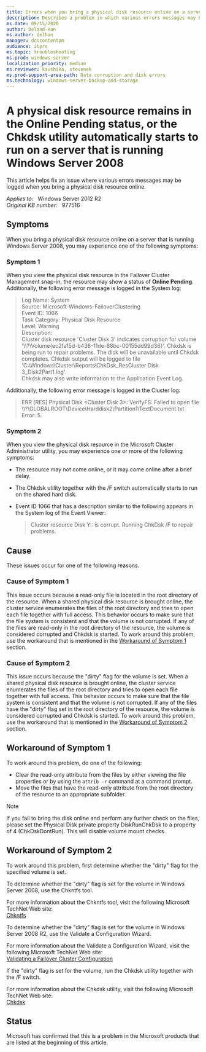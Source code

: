 ```yaml
---
title: Errors when you bring a physical disk resource online on a server
description: Describes a problem in which various errors messages may be logged for a resource on a server that is running Windows Server 2008. Provides workarounds for this problem.
ms.date: 09/15/2020
author: Deland-Han 
ms.author: delhan
manager: dcscontentpm
audience: itpro
ms.topic: troubleshooting
ms.prod: windows-server
localization_priority: medium
ms.reviewer: kaushika, stevenek
ms.prod-support-area-path: Data corruption and disk errors
ms.technology: windows-server-backup-and-storage
---
```

# A physical disk resource remains in the Online Pending status, or the Chkdsk utility automatically starts to run on a server that is running Windows Server 2008

This article helps fix an issue where various errors messages may be logged when you bring a physical disk resource online.

_Applies to:_ &nbsp; Windows Server 2012 R2  
_Original KB number:_ &nbsp; 977516

## Symptoms

When you bring a physical disk resource online on a server that is running Windows Server 2008, you may experience one of the following symptoms:

### Symptom 1

When you view the physical disk resource in the Failover Cluster Management snap-in, the resource may show a status of **Online Pending**. Additionally, the following error message is logged in the System log:

> Log Name: System  
Source: Microsoft-Windows-FailoverClustering  
Event ID: 1066  
Task Category: Physical Disk Resource  
Level: Warning  
Description:  
Cluster disk resource 'Cluster Disk 3' indicates corruption for volume '\\\\?\\Volume{ec2fa15d-b438-11de-88bc-00155dd99d36}'. Chkdsk is being run to repair problems. The disk will be unavailable until Chkdsk completes. Chkdsk output will be logged to file 'C:\\Windows\\Cluster\\Reports\\ChkDsk_ResCluster Disk 3_Disk2Part1.log'.  
Chkdsk may also write information to the Application Event Log.

Additionally, the following error message is logged in the Cluster log:

> ERR [RES] Physical Disk \<Cluster Disk 3>: VerifyFS: Failed to open file \\\\?\\GLOBALROOT\\Device\\Harddisk2\\Partition1\\TextDocument.txt Error: 5.

### Symptom 2

When you view the physical disk resource in the Microsoft Cluster Administrator utility, you may experience one or more of the following symptoms:

- The resource may not come online, or it may come online after a brief delay.
- The Chkdsk utility together with the /F switch automatically starts to run on the shared hard disk.
- Event ID 1066 that has a description similar to the following appears in the System log of the Event Viewer:

    > Cluster resource Disk Y:: is corrupt. Running ChkDsk /F to repair problems.

## Cause

These issues occur for one of the following reasons.

### Cause of Symptom 1

This issue occurs because a read-only file is located in the root directory of the resource. When a shared physical disk resource is brought online, the cluster service enumerates the files of the root directory and tries to open each file together with full access. This behavior occurs to make sure that the file system is consistent and that the volume is not corrupted. If any of the files are read-only in the root directory of the resource, the volume is considered corrupted and Chkdsk is started. To work around this problem, use the workaround that is mentioned in the [Workaround of Symptom 1](#workaround-of-symptom-1) section.

### Cause of Symptom 2

This issue occurs because the "dirty" flag for the volume is set. When a shared physical disk resource is brought online, the cluster service enumerates the files of the root directory and tries to open each file together with full access. This behavior occurs to make sure that the file system is consistent and that the volume is not corrupted. If any of the files have the "dirty" flag set in the root directory of the resource, the volume is considered corrupted and Chkdsk is started. To work around this problem, use the workaround that is mentioned in the [Workaround of Symptom 2](#workaround-of-symptom-2) section.

## Workaround of Symptom 1

To work around this problem, do one of the following:

- Clear the read-only attribute from the files by either viewing the file properties or by using the `attrib -r` command at a command prompt.
- Move the files that have the read-only attribute from the root directory of the resource to an appropriate subfolder.

> [!NOTE]
> If you fail to bring the disk online and perform any further check on the files, please set the Physical Disk private property DiskRunChkDsk to a property of 4 (ChkDskDontRun). This will disable volume mount checks.

## Workaround of Symptom 2

To work around this problem, first determine whether the "dirty" flag for the specified volume is set.

To determine whether the "dirty" flag is set for the volume in Windows Server 2008, use the Chkntfs tool.

For more information about the Chkntfs tool, visit the following Microsoft TechNet Web site:  
[Chkntfs](/previous-versions/windows/it-pro/windows-server-2008-R2-and-2008/cc731298(v=ws.10))

To determine whether the "dirty" flag is set for the volume in Windows Server 2008 R2, use the Validate a Configuration Wizard.

For more information about the Validate a Configuration Wizard, visit the following Microsoft TechNet Web site:  
[Validating a Failover Cluster Configuration](/previous-versions/windows/it-pro/windows-server-2008-R2-and-2008/cc772055(v=ws.11))

If the "dirty" flag is set for the volume, run the Chkdsk utility together with the /F switch.

For more information about the Chkdsk utility, visit the following Microsoft TechNet Web site:  
[Chkdsk](/previous-versions/windows/it-pro/windows-server-2008-R2-and-2008/cc730714(v=ws.10))

## Status

Microsoft has confirmed that this is a problem in the Microsoft products that are listed at the beginning of this article.
